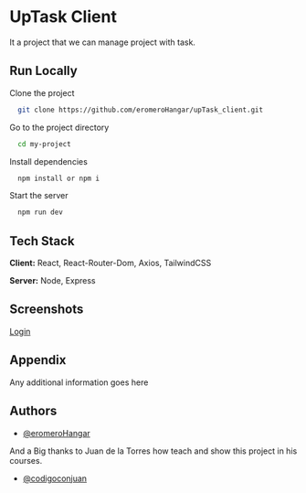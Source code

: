 
# UpTask Client

It a project that we can manage project with task.


## Run Locally

Clone the project

```bash
  git clone https://github.com/eromeroHangar/upTask_client.git
```

Go to the project directory

```bash
  cd my-project
```

Install dependencies

```bash
  npm install or npm i
```

Start the server

```bash
  npm run dev
```


## Tech Stack

**Client:** React, React-Router-Dom, Axios, TailwindCSS

**Server:** Node, Express


## Screenshots
[Login](https://app.screencast.com/B6fM81lk08NZn)


## Appendix

Any additional information goes here


## Authors

- [@eromeroHangar](https://github.com/eromeroHangar)

And a Big thanks to Juan de la Torres how teach and show this project in his courses.
- [@codigoconjuan](https://github.com/codigoconjuan)

